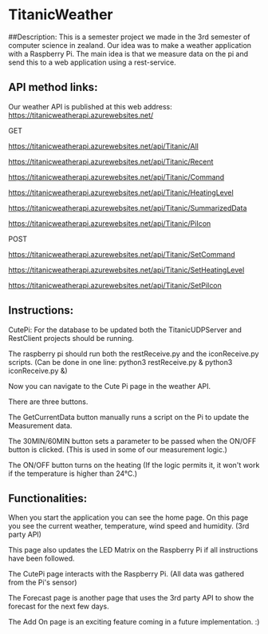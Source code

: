 # TitanicWeather
##Description:
This is a semester project we made in the 3rd semester of computer science in zealand.
Our idea was to make a weather application with a Raspberry Pi. The main idea is that we measure data on the pi and send this to a web application using a rest-service.

## API method links:

Our weather API is published at this web address: https://titanicweatherapi.azurewebsites.net/

GET

https://titanicweatherapi.azurewebsites.net/api/Titanic/All

https://titanicweatherapi.azurewebsites.net/api/Titanic/Recent

https://titanicweatherapi.azurewebsites.net/api/Titanic/Command

https://titanicweatherapi.azurewebsites.net/api/Titanic/HeatingLevel

https://titanicweatherapi.azurewebsites.net/api/Titanic/SummarizedData

https://titanicweatherapi.azurewebsites.net/api/Titanic/PiIcon


POST

https://titanicweatherapi.azurewebsites.net/api/Titanic/SetCommand

https://titanicweatherapi.azurewebsites.net/api/Titanic/SetHeatingLevel

https://titanicweatherapi.azurewebsites.net/api/Titanic/SetPiIcon


## Instructions:

CutePi:
For the database to be updated both the TitanicUDPServer and RestClient projects should be running.

The raspberry pi should run both the restReceive.py and the iconReceive.py scripts. (Can be done in one line: python3 restReceive.py & python3 iconReceive.py &)

Now you can navigate to the Cute Pi page in the weather API.

There are three buttons.

The GetCurrentData button manually runs a script on the Pi to update the Measurement data.

The 30MIN/60MIN button sets a parameter to be passed when the ON/OFF button is clicked. (This is used in some of our measurement logic.)

The ON/OFF button turns on the heating (If the logic permits it, it won't work if the temperature is higher than 24°C.)

## Functionalities:
When you start the application you can see the home page. On this page you see the current weather, temperature, wind speed and humidity. (3rd party API)

This page also updates the LED Matrix on the Raspberry Pi if all instructions have been followed.

The CutePi page interacts with the Raspberry Pi. (All data was gathered from the Pi's sensor)

The Forecast page is another page that uses the 3rd party API to show the forecast for the next few days.

The Add On page is an exciting feature coming in a future implementation. :)
